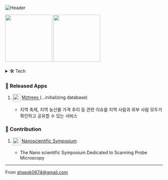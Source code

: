 ![Header](https://capsule-render.vercel.app/api?type=waving&height=200&text=%20Frontend%20Developer&fontAlign=50&fontAlignY=40&color=gradient)

<div align="start">
    <img width height = "150" src ="https://github-readme-stats.vercel.app/api?username=shseok&show_icons=true">
    <img width height = "150" src ="https://github-readme-stats.vercel.app/api/top-langs/?username=shseok&layout=compact">
</div>
<br/>
<details>
<summary>🛠️ Tech</summary>
    
### 🛠️ Domain & Skill
    
|Domain|Skill
|:---:|:---|
|Frontend|<img src="https://img.shields.io/badge/html5-E34F26?style=for-the-badge&logo=html5&logoColor=white"> <img src="https://img.shields.io/badge/css3-1572B6?style=for-the-badge&logo=css3&logoColor=white"> <img src="https://img.shields.io/badge/sass-CC6699?style=for-the-badge&logo=sass&logoColor=white"> <img src="https://img.shields.io/badge/styled components-DB7093?style=for-the-badge&logo=styled-components&logoColor=white"> <img src="https://img.shields.io/badge/javascript-F7DF1E?style=for-the-badge&logo=javascript&logoColor=black"> <img src="https://img.shields.io/badge/typescript-3178C6?style=for-the-badge&logo=typescript&logoColor=white"> <img src="https://img.shields.io/badge/react-61DAFB?style=for-the-badge&logo=react&logoColor=black"> <img src="https://img.shields.io/badge/next.js-000000?style=for-the-badge&logo=next.js&logoColor=white"> <img src="https://img.shields.io/badge/react native-61DAFB?style=for-the-badge&logo=react&logoColor=black"> <img src="https://img.shields.io/badge/flutter-02569B?style=for-the-badge&logo=flutter&logoColor=white"> <img src="https://img.shields.io/badge/storybook-ff4785?style=for-the-badge&logo=storybook&logoColor=white">|
|Backend|<img src="https://img.shields.io/badge/express-000000?style=for-the-badge&logo=express&logoColor=white"> <img src="https://img.shields.io/badge/fastify-000000?style=for-the-badge&logo=fastify&logoColor=white"> <img src="https://img.shields.io/badge/php-777BB4?style=for-the-badge&logo=php&logoColor=white">|
|Database|<img src="https://img.shields.io/badge/mysql-4479A1?style=for-the-badge&logo=mysql&logoColor=white"> <img src="https://img.shields.io/badge/sqlite-003B57?style=for-the-badge&logo=sqlite&logoColor=white"> <img src="https://img.shields.io/badge/postgresql-4169E1?style=for-the-badge&logo=postgresql&logoColor=white"> <img src="https://img.shields.io/badge/firebase-FFCA28?style=for-the-badge&logo=firebase&logoColor=white"> <img src="https://img.shields.io/badge/mongodb-47A248?style=for-the-badge&logo=mongodb&logoColor=white"> <img src="https://img.shields.io/badge/prisma-2D3748?style=for-the-badge&logo=prisma&logoColor=white">|
|Infrastructure|<img src="https://img.shields.io/badge/aws ec2-FF9900?style=for-the-badge&logo=amazonec2&logoColor=black"> <img src="https://img.shields.io/badge/amazon ecr-FF9900?style=for-the-badge&logo=amazonecs&logoColor=black"> <img src="https://img.shields.io/badge/amazon ecs-FF9900?style=for-the-badge&logo=amazonecs&logoColor=black"> <img src="https://img.shields.io/badge/docker-2496ED?style=for-the-badge&logo=docker&logoColor=white"> <img src="https://img.shields.io/badge/terraform-7B42BC?style=for-the-badge&logo=terraform&logoColor=white"> <img src="https://img.shields.io/badge/github actions-2088FF?style=for-the-badge&logo=githubactions&logoColor=white"> <img src="https://img.shields.io/badge/cloudflare-F38020?style=for-the-badge&logo=cloudflare&logoColor=white"> <img src="https://img.shields.io/badge/vercel-000000?style=for-the-badge&logo=vercel&logoColor=white">|
</details>
    
<!-- [![shseok's github stats](https://github-readme-stats.vercel.app/api?username=shseok&count_private=true&show_icons=true)](https://github.com/anuraghazra/github-readme-stats) -->

###  🎉 Released Apps
<ol>
  <li> 
     <p> 
       <img width = "25" src="https://www.mztrees.com/favicon/favicon.ico" align="center"> 
          <a href = "https://www.mztrees.com/"> Mztrees </a> <span> (...initializing database) </span>
     </p> 
  </li>
  <ul>
      <li> 지역 축제, 지역 농산물 가격 추이 등 관련 이슈를 지역 사람과 외부 사람 모두가 확인하고 공유할 수 있는 서비스</li>
  </ul>
  
</ol>

###  🤝 Contribution
<ol>
  <li> 
     <p> 
       <img width = "25" src="https://nss-integration.s3.us-west-1.amazonaws.com/common/favicon.jpg" align="center"> 
          <a href = "https://event.nanoscientific.org/"> Nanoscientific Symposium </a>
     </p> 
  </li>
  <ul>
      <li> The Nano scientific Symposium Dedicated to Scanning Probe Microscopy </li>
  </ul>
  
</ol>


---

<div align="start">From <a href="mailto:shseok0674@gmail.com">shseok0674@gmail.com</a></div>

